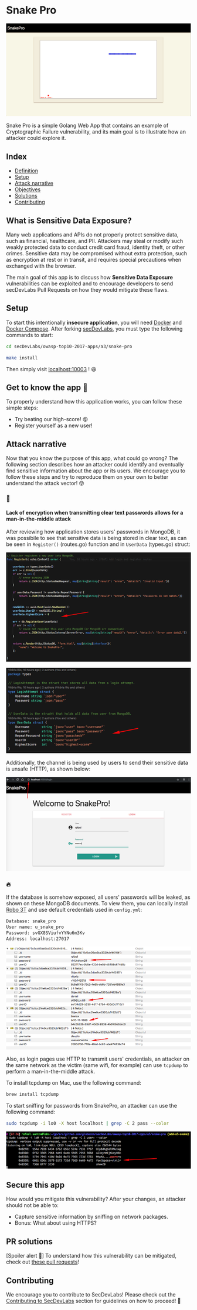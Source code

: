# Snake Pro

<p align="center">
    <img src="images/banner.png"/>
</p>

Snake Pro is a simple Golang Web App that contains an example of Cryptographic Failure vulnerability, and its main goal is to illustrate how an attacker could explore it.

## Index

- [Definition](#what-is-sensitive-data-exposure)
- [Setup](#setup)
- [Attack narrative](#attack-narrative)
- [Objectives](#secure-this-app)
- [Solutions](#pr-solutions)
- [Contributing](#contributing)

## What is Sensitive Data Exposure?

Many web applications and APIs do not properly protect sensitive data, such as financial, healthcare, and PII. Attackers may steal or modify such weakly protected data to conduct credit card fraud, identity theft, or other crimes. Sensitive data may be compromised without extra protection, such as encryption at rest or in transit, and requires special precautions when exchanged with the browser.

The main goal of this app is to discuss how **Sensitive Data Exposure** vulnerabilities can be exploited and to encourage developers to send secDevLabs Pull Requests on how they would mitigate these flaws.

## Setup

To start this intentionally **insecure application**, you will need [Docker][docker install] and [Docker Compose][docker compose install]. After forking [secDevLabs](https://github.com/globocom/secDevLabs), you must type the following commands to start:

```sh
cd secDevLabs/owasp-top10-2017-apps/a3/snake-pro
```

```sh
make install
```

Then simply visit [localhost:10003][app] ! 😆

## Get to know the app 🐍

To properly understand how this application works, you can follow these simple steps:

- Try beating our high-score! 😝
- Register yourself as a new user!

## Attack narrative

Now that you know the purpose of this app, what could go wrong? The following section describes how an attacker could identify and eventually find sensitive information about the app or its users. We encourage you to follow these steps and try to reproduce them on your own to better understand the attack vector! 😜

### 👀

#### Lack of encryption when transmitting clear text passwords allows for a man-in-the-middle attack

After reviewing how application stores users' passwords in MongoDB, it was possibile to see that sensitive data is being stored in clear text, as can be seen in `Register()` (routes.go) function and in `UserData` (types.go) struct:

<p align="center">
    <img src="images/attack1.png"/>
</p>

<p align="center">
    <img src="images/attack2.png"/>
</p>

Additionally, the channel is being used by users to send their sensitive data is unsafe (HTTP), as shown below:

<p align="center">
    <img src="images/attack3.png"/>
</p>

### 🔥

If the database is somehow exposed, all users' passwords will be leaked, as shown on these MongoDB documents. To view them, you can locally install [Robo 3T](https://robomongo.org/download) and use default credentials used in `config.yml`:

```
Database: snake_pro
User name: u_snake_pro
Password: svGX8SViufvYYNu6m3Kv
Address: localhost:27017
```

<p align="center">
    <img src="images/attack4.png"/>
</p>

Also, as login pages use HTTP to transmit users' credentials, an attacker on the same network as the victim (same wifi, for example) can use `tcpdump` to perform a man-in-the-middle attack.

To install tcpdump on Mac, use the following command:

```sh
brew install tcpdump
```

To start sniffing for passwords from SnakePro, an attacker can use the following command:

```sh
sudo tcpdump -i lo0 -X host localhost | grep -C 2 pass --color
```

<p align="center">
    <img src="images/attack5.png"/>
</p>

## Secure this app

How would you mitigate this vulnerability? After your changes, an attacker should not be able to:

- Capture sensitive information by sniffing on network packages.
- Bonus: What about using HTTPS?

## PR solutions

[Spoiler alert 🚨] To understand how this vulnerability can be mitigated, check out [these pull requests](https://github.com/globocom/secDevLabs/pulls?q=is%3Apr+label%3A%22mitigation+solution+%F0%9F%94%92%22+label%3ASnakePro)!

## Contributing

We encourage you to contribute to SecDevLabs! Please check out the [Contributing to SecDevLabs](../../../docs/CONTRIBUTING.md) section for guidelines on how to proceed! 🎉

[docker install]: https://docs.docker.com/install/
[docker compose install]: https://docs.docker.com/compose/install/
[app]: http://localhost:10003
[dirb]: https://tools.kali.org/web-applications/dirb
